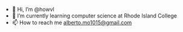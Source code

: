 - 👋 Hi, I’m @howvl
- 🌱 I’m currently learning computer science at Rhode Island College
- 📫 How to reach me alberto.mo1015@gmail.com

<!---
howvl/howvl is a ✨ special ✨ repository because its `README.md` (this file) appears on your GitHub profile.
You can click the Preview link to take a look at your changes.
--->
